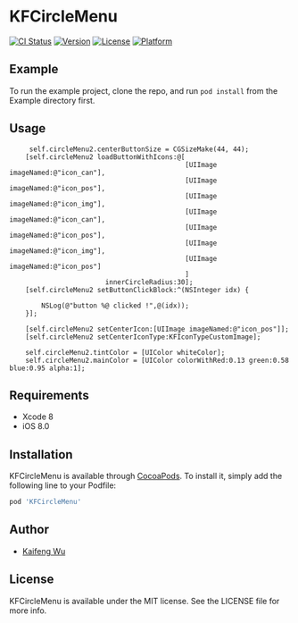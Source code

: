 # KFCircleMenu

[![CI Status](https://img.shields.io/travis/innowayskaifeng/KFCircleMenu.svg?style=flat)](https://travis-ci.org/innowayskaifeng/KFCircleMenu)
[![Version](https://img.shields.io/cocoapods/v/KFCircleMenu.svg?style=flat)](https://cocoapods.org/pods/KFCircleMenu)
[![License](https://img.shields.io/cocoapods/l/KFCircleMenu.svg?style=flat)](https://cocoapods.org/pods/KFCircleMenu)
[![Platform](https://img.shields.io/cocoapods/p/KFCircleMenu.svg?style=flat)](https://cocoapods.org/pods/KFCircleMenu)



## Example

To run the example project, clone the repo, and run `pod install` from the Example directory first.

## Usage

```
 	 self.circleMenu2.centerButtonSize = CGSizeMake(44, 44);
    [self.circleMenu2 loadButtonWithIcons:@[
                                            [UIImage imageNamed:@"icon_can"],
                                            [UIImage imageNamed:@"icon_pos"],
                                            [UIImage imageNamed:@"icon_img"],
                                            [UIImage imageNamed:@"icon_can"],
                                            [UIImage imageNamed:@"icon_pos"],
                                            [UIImage imageNamed:@"icon_img"],
                                            [UIImage imageNamed:@"icon_pos"]
                                            ]
                        innerCircleRadius:30];
    [self.circleMenu2 setButtonClickBlock:^(NSInteger idx) {
        
        NSLog(@"button %@ clicked !",@(idx));
    }];
    
    [self.circleMenu2 setCenterIcon:[UIImage imageNamed:@"icon_pos"]];
    [self.circleMenu2 setCenterIconType:KFIconTypeCustomImage];
    
    self.circleMenu2.tintColor = [UIColor whiteColor];
    self.circleMenu2.mainColor = [UIColor colorWithRed:0.13 green:0.58 blue:0.95 alpha:1];
```


## Requirements

- Xcode 8
- iOS 8.0

## Installation

KFCircleMenu is available through [CocoaPods](https://cocoapods.org). To install
it, simply add the following line to your Podfile:

```ruby
pod 'KFCircleMenu'
```

## Author

* [Kaifeng Wu](24272779@qq.com)

## License

KFCircleMenu is available under the MIT license. See the LICENSE file for more info.
